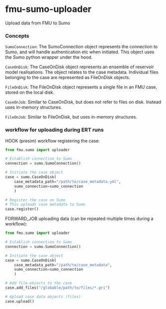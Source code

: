 # fmu-sumo-uploader
Upload data from FMU to Sumo

### Concepts
`SumoConnection`: The SumoConnection object represents the connection to Sumo, and will handle authentication etc when initiated. This object uses the Sumo python wrapper under the hood.

`CaseOnDisk`: The CaseOnDisk object represents an ensemble of reservoir model realisations. The object relates to the case metadata. Individual files belonging to the case are represented as FileOnDisk objects.

`FileOnDisk`: The FileOnDisk object represents a single file in an FMU case, stored on the local disk.

`CaseOnJob`: Similar to CaseOnDisk, but does not refer to files on disk. Instead uses in-memory structures.

`FileOnJob`: Similar to FileOnDisk, but uses in-memory structures.

### workflow for uploading during ERT runs

HOOK (presim) workflow registering the case:
```python
from fmu.sumo import uploader

# Establish connection to Sumo
connection = sumo.SumoConnection()

# Initiate the case object
case = sumo.CaseOnDisk(
    case_metadata_path="/path/to/case_metadata.yml",
    sumo_connection=sumo_connection
    )

# Register the case on Sumo
# This uploads case metadata to Sumo
case.register()
```

FORWARD_JOB uploading data (can be repeated multiple times during a workflow):
```python
from fmu.sumo import uploader

# Establish connection to Sumo
connection = sumo.SumoConnection()

# Initiate the case object
case = sumo.CaseOnDisk(
    case_metadata_path="/path/to/case_metadata",
    sumo_connection=sumo_connection
    )

# Add file-objects to the case
case.add_files("/globable/path/to/files/*.gri")

# Upload case data objects (files)
case.upload()

```
